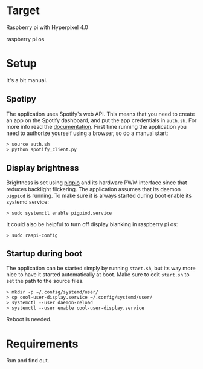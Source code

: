 # Target
Raspberry pi with Hyperpixel 4.0

raspberry pi os

# Setup

It's a bit manual.

## Spotipy

The application uses Spotify's web API. This means that you need to create an app on the Spotify dashboard, and put the app credentials in ```auth.sh```. For more info read the [documentation](https://developer.spotify.com/documentation/web-api). First time running the application you need to authorize yourself using a browser, so do a manual start:

```shell
> source auth.sh
> python spotify_client.py
```

## Display brightness

Brightness is set using [pigpio](https://abyz.me.uk/rpi/pigpio/) and its hardware PWM interface since that reduces backlight flickering. The application assumes that its daemon ```pigpiod``` is running. To make sure it is always started during boot enable its systemd service:

```shell
> sudo systemctl enable pigpiod.service
```

It could also be helpful to turn off display blanking in raspberry pi os:

```shell
> sudo raspi-config
```

## Startup during boot

The application can be started simply by running ```start.sh```, but its way more nice to have it started automatically at boot. Make sure to edit ```start.sh``` to set the path to the source files.

```shell
> mkdir -p ~/.config/systemd/user/
> cp cool-user-display.service ~/.config/systemd/user/
> systemctl --user daemon-reload
> systemctl --user enable cool-user-display.service
```

Reboot is needed.

# Requirements

Run and find out.
